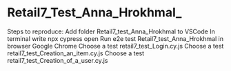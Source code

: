 # Retail7_Test_Anna_Hrokhmal_
Steps to reproduce: Add folder Retail7_test_Anna_Hrokhmal to VSCode 
In terminal write npx cypress open 
Run e2e test Retail7_test_Anna_Hrokhmal in browser Google Chrome 
Choose a test retail7_test_Login.cy.js 
Choose a test retail7_test_Creation_an_item.cy.js 
Choose a test retail7_test_Creation_of_a_user.cy.js
